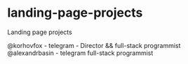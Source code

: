 # landing-page-projects
Landing page projects

@korhovfox - telegram - Director && full-stack programmist
@alexandrbasin - telegram full-stack programmist
